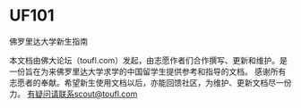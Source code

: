 UF101
=====

佛罗里达大学新生指南

本文档由佛大论坛（toufl.com）发起，由志愿作者们合作撰写、更新和维护。是一份旨在为来佛罗里达大学求学的中国留学生提供参考和指导的文档。
感谢所有志愿者的奉献。希望新生使用文档以后，亦能回馈社区，为维护、更新文档尽一份力。
有疑问请联系scout@toufl.com
